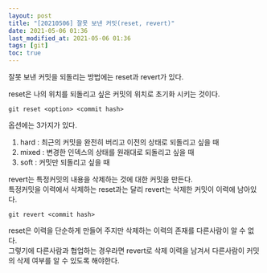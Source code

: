 ```yaml
---
layout: post
title: "[20210506] 잘못 보낸 커밋(reset, revert)"
date: 2021-05-06 01:36
last_modified_at: 2021-05-06 01:36
tags: [git]
toc: true
---
```


잘못 보낸 커밋을 되돌리는 방법에는 reset과 revert가 있다.

reset은 나의 위치를 되돌리고 싶은 커밋의 위치로 초기화 시키는 것이다.

    git reset <option> <commit hash>

옵션에는 3가지가 있다.

1. hard : 최근의 커밋을 완전히 버리고 이전의 상태로 되돌리고 싶을 때
2. mixed : 변경한 인덱스의 상태를 원래대로 되돌리고 싶을 때
3. soft : 커밋만 되돌리고 싶을 때

revert는 특정커밋의 내용을 삭제하는 것에 대한 커밋을 만든다.  
특정커밋을 이력에서 삭제하는 reset과는 달리 revert는 삭제한 커밋이 이력에 남아있다.

    git revert <commit hash>

reset은 이력을 단순하게 만들어 주지만 삭제하는 이력의 존재를 다른사람이 알 수 없다.  
그렇기에 다른사람과 협업하는 경우라면 revert로 삭제 이력을 남겨서 다른사람이 커밋의 삭제 여부를 알 수 있도록 해야한다.
